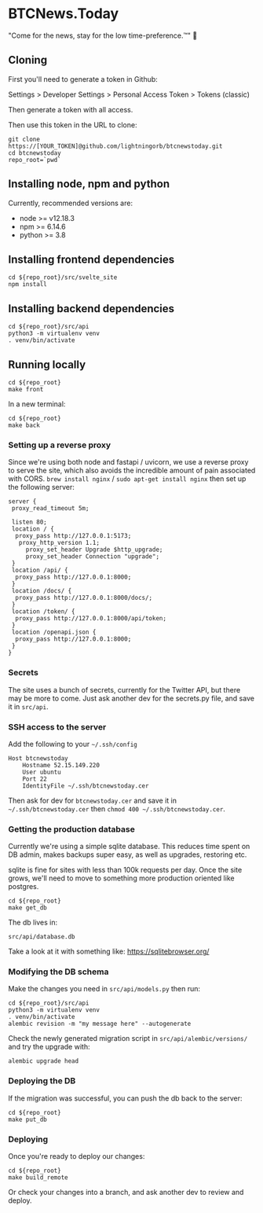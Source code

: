 # BTCNews.Today
"Come for the news, stay for the low time-preference.™" 🌟

## Cloning

First you'll need to generate a token in Github:

Settings > Developer Settings > Personal Access Token > Tokens (classic)

Then generate a token with all access.

Then use this token in the URL to clone:

```
git clone https://[YOUR_TOKEN]@github.com/lightningorb/btcnewstoday.git
cd btcnewstoday
repo_root=`pwd`
```

## Installing node, npm and python

Currently, recommended versions are:

- node >= v12.18.3
- npm >= 6.14.6
- python >= 3.8


## Installing frontend dependencies

```
cd ${repo_root}/src/svelte_site
npm install
```

## Installing backend dependencies

```
cd ${repo_root}/src/api
python3 -m virtualenv venv
. venv/bin/activate
```

## Running locally

```
cd ${repo_root}
make front
```

In a new terminal:

```
cd ${repo_root}
make back
```

### Setting up a reverse proxy

Since we're using both node and fastapi / uvicorn, we use a reverse proxy to serve the site, which also avoids the incredible amount of pain associated with CORS. `brew install nginx` / `sudo apt-get install nginx` then set up the following server:

```
server {
 proxy_read_timeout 5m;

 listen 80;
 location / {
  proxy_pass http://127.0.0.1:5173;
   proxy_http_version 1.1;
     proxy_set_header Upgrade $http_upgrade;
     proxy_set_header Connection "upgrade";
 }
 location /api/ {
  proxy_pass http://127.0.0.1:8000;
 }
 location /docs/ {
  proxy_pass http://127.0.0.1:8000/docs/;
 }
 location /token/ {
  proxy_pass http://127.0.0.1:8000/api/token;
 }
 location /openapi.json {
  proxy_pass http://127.0.0.1:8000;
 }
}
```

### Secrets

The site uses a bunch of secrets, currently for the Twitter API, but there may be more to come. Just ask another dev for the secrets.py file, and save it in `src/api`.


### SSH access to the server

Add the following to your `~/.ssh/config`

```
Host btcnewstoday
    Hostname 52.15.149.220
    User ubuntu
    Port 22
    IdentityFile ~/.ssh/btcnewstoday.cer
```

Then ask for dev for `btcnewstoday.cer` and save it in `~/.ssh/btcnewstoday.cer` then `chmod 400 ~/.ssh/btcnewstoday.cer`.

### Getting the production database

Currently we're using a simple sqlite database. This reduces time spent on DB admin, makes backups super easy, as well as upgrades, restoring etc.

sqlite is fine for sites with less than 100k requests per day. Once the site grows, we'll need to move to something more production oriented like postgres.

```
cd ${repo_root}
make get_db
```

The db lives in:

```
src/api/database.db
```

Take a look at it with something like: https://sqlitebrowser.org/

### Modifying the DB schema

Make the changes you need in `src/api/models.py` then run:

```
cd ${repo_root}/src/api
python3 -m virtualenv venv
. venv/bin/activate
alembic revision -m "my message here" --autogenerate
```

Check the newly generated migration script in `src/api/alembic/versions/` and try the upgrade with:

```
alembic upgrade head
```

### Deploying the DB

If the migration was successful, you can push the db back to the server:

```
cd ${repo_root}
make put_db
```

### Deploying

Once you're ready to deploy our changes:

```
cd ${repo_root}
make build_remote
```

Or check your changes into a branch, and ask another dev to review and deploy.